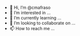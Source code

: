 - 👋 Hi, I’m @cmafraso
- 👀 I’m interested in ...
- 🌱 I’m currently learning ...
- 💞️ I’m looking to collaborate on ...
- 📫 How to reach me ...

<!---
cmafraso/cmafraso is a ✨ special ✨ repository because its `README.md` (this file) appears on your GitHub profile.
You can click the Preview link to take a look at your changes.
--->
